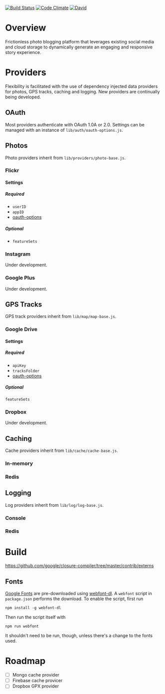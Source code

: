 [![Build Status](https://travis-ci.org/Trail-Image/blog.svg?branch=master)](https://travis-ci.org/Trail-Image/blog)
[![Code Climate](https://codeclimate.com/github/Trail-Image/blog/badges/gpa.svg)](https://codeclimate.com/github/Trail-Image/blog)
[![David](https://david-dm.org/Trail-Image/blog.svg)](https://david-dm.org/Trail-Image/blog)

# Overview
Frictionless photo blogging platform that leverages existing social media and cloud storage to dynamically generate an engaging and responsive story experience.

# Providers
Flexibility is facilitated with the use of dependency injected data providers for photos, GPS tracks, caching and logging. New providers are continually being developed.

## <a name="oauth"></a>OAuth
Most providers authenticate with OAuth 1.0A or 2.0. Settings can be managed with an instance of `lib/auth/oauth-options.js`.

## Photos
Photo providers inherit from `lib/providers/photo-base.js`.

### Flickr

#### Settings

##### Required
- `userID`
- `appID`
- [oauth-options](#oauth)

##### Optional
- `featureSets`

### Instagram
Under development.

### Google Plus
Under development.

## GPS Tracks
GPS track providers inherit from `lib/map/map-base.js`.

### Google Drive
#### Settings

##### Required
- `apiKey`
- `tracksFolder`
- [oauth-options](#oauth)

##### Optional
`featureSets`

### Dropbox
Under development.

## Caching
Cache providers inherit from `lib/cache/cache-base.js`.

### In-memory

### Redis

## Logging
Log providers inherit from `lib/log/log-base.js`.

### Console

### Redis

# Build

https://github.com/google/closure-compiler/tree/master/contrib/externs

## Fonts
[Google Fonts](http://www.google.com/fonts/) are pre-downloaded using
[webfont-dl](https://github.com/mmastrac/webfont-dl). A `webfont` script in `package.json`
performs the download. To enable the script, first run

```
npm install -g webfont-dl
```
Then run the script itself with
```
npm run webfont
```
It shouldn't need to be run, though, unless there's a change to the fonts used.

# Roadmap

- [ ] Mongo cache provider
- [ ] Firebase cache provicer
- [ ] Dropbox GPX provider